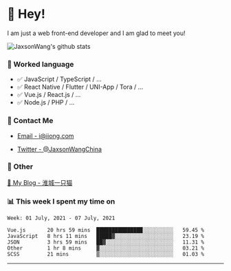 # 👋 Hey!

I am just a web front-end developer and I am glad to meet you!

![JaxsonWang's github stats](https://github-readme-stats.vercel.app/api?username=JaxsonWang&&show_icons=true&&title_color=1abc9c&&icon_color=1abc9c)


### 📝 Worked language

- ✅ JavaScript / TypeScript / ...
- ✅ React Native / Flutter / UNI-App / Tora / ...
- ✅ Vue.js / React.js / ...
- ✅ Node.js / PHP / ...

### 📮 Contact Me

- [Email - i@iiong.com](mailto:i@iiong.com)

- [Twitter - @JaxsonWangChina](https://twitter.com/JaxsonWangChina)

### 🤪 Other

[📌 My Blog - 淮城一只猫](https://iiong.com)

### 📊 This week I spent my time on

<!--START_SECTION:waka-->
```text
Week: 01 July, 2021 - 07 July, 2021

Vue.js       20 hrs 59 mins  ███████████████░░░░░░░░░░   59.45 % 
JavaScript   8 hrs 11 mins   █████▓░░░░░░░░░░░░░░░░░░░   23.19 % 
JSON         3 hrs 59 mins   ██▓░░░░░░░░░░░░░░░░░░░░░░   11.31 % 
Other        1 hr 8 mins     ▓░░░░░░░░░░░░░░░░░░░░░░░░   03.21 % 
SCSS         21 mins         ▒░░░░░░░░░░░░░░░░░░░░░░░░   01.03 % 
```
<!--END_SECTION:waka-->

---
